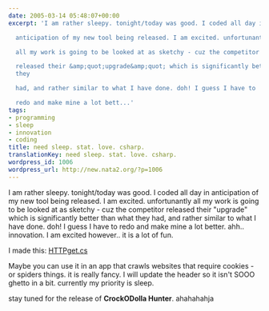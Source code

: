 ```yaml
---
date: 2005-03-14 05:48:07+00:00
excerpt: 'I am rather sleepy. tonight/today was good. I coded all day in

  anticipation of my new tool being released. I am excited. unfortunantly

  all my work is going to be looked at as sketchy - cuz the competitor

  released their &amp;quot;upgrade&amp;quot; which is significantly better than what
  they

  had, and rather similar to what I have done. doh! I guess I have to

  redo and make mine a lot bett...'
tags:
- programming
- sleep
- innovation
- coding
title: need sleep. stat. love. csharp.
translationKey: need sleep. stat. love. csharp.
wordpress_id: 1006
wordpress_url: http://new.nata2.org/?p=1006
---
```


<p>I am rather sleepy. tonight/today was good. I coded all day in anticipation of my new tool being released. I am excited. unfortunantly all my work is going to be looked at as sketchy - cuz the competitor released their &quot;upgrade&quot; which is significantly better than what they had, and rather similar to what I have done. doh! I guess I have to redo and make mine a lot better. ahh.. innovation. I am excited however.. it is a lot of fun. <br />
</p>
<p>I made this: <a href="https://web.archive.org/web/20030814003134/http://www.nata2.info//?path=code%2Fcode_drop&text=HTTPget.cs">HTTPget.cs</a></p><p>
Maybe you can use it in an app that crawls websites that require cookies - or spiders things. it is really fancy. I will update the header so it isn't SOOO ghetto in a bit. currently my priority is sleep. </p><p>stay tuned for the release of  <strong>CrockODolla Hunter</strong>. ahahahahja&nbsp;</p>